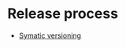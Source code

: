 # Release process

- [Symatic versioning](https://bytearcher.com/goodies/semantic-versioning-cheatsheet/)
